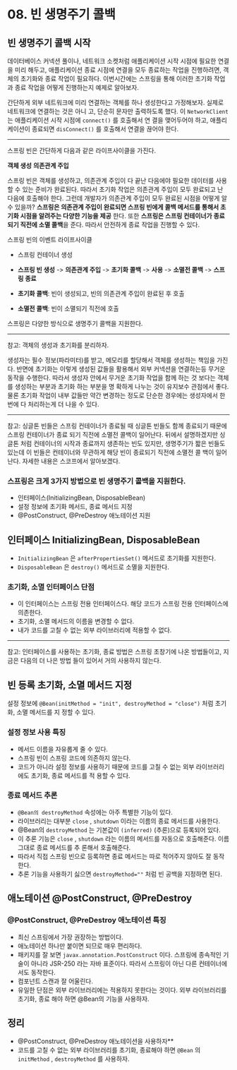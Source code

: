 # 08. 빈 생명주기 콜백

##  빈 생명주기 콜백 시작

데이터베이스 커넥션 풀이나, 네트워크 소켓처럼 애플리케이션 시작 시점에 필요한 연결을 미리 해두고,
애플리케이션 종료 시점에 연결을 모두 종료하는 작업을 진행하려면, 객체의 초기화와 종료 작업이 필요하다.
이번시간에는 스프링을 통해 이러한 초기화 작업과 종료 작업을 어떻게 진행하는지 예제로 알아보자.


간단하게 외부 네트워크에 미리 연결하는 객체를 하나 생성한다고 가정해보자. 
실제로 네트워크에 연결하는 것은 아니 고, 단순히 문자만 출력하도록 했다. 
이 `NetworkClient` 는 애플리케이션 시작 시점에 `connect()` 를 호출해서 연 결을 맺어두어야 하고, 
애플리케이션이 종료되면 `disConnect()` 를 호출해서 연결을 끊어야 한다.

---

스프링 빈은 간단하게 다음과 같은 라이프사이클을 가진다. 

**객체 생성** **의존관계 주입**

스프링 빈은 객체를 생성하고, 의존관계 주입이 다 끝난 다음에야 필요한 데이터를 사용할 수 있는 준비가 완료된다. 
따라서 초기화 작업은 의존관계 주입이 모두 완료되고 난 다음에 호출해야 한다. 
그런데 개발자가 의존관계 주입이 모두 완료된 시점을 어떻게 알 수 있을까?
**스프링은 의존관계 주입이 완료되면 스프링 빈에게 콜백 메서드를 통해서 초기화 
시점을 알려주는 다양한 기능을 제공** 한다. 또한 **스프링은 스프링 컨테이너가 종료되기 
직전에 소멸 콜백**을 준다. 따라서 안전하게 종료 작업을 진행할 수 있다.


스프링 빈의 이벤트 라이프사이클


- 스프링 컨테이너 생성 
- **스프링 빈 생성** -> **의존관계 주입** ->  **초기화 콜백** ->  **사용** -> **소멸전 콜백** -> **스프링 종료**

- **초기화 콜백**: 빈이 생성되고, 빈의 의존관계 주입이 완료된 후 호출 
- **소멸전 콜백**: 빈이 소멸되기 직전에 호출


스프링은 다양한 방식으로 생명주기 콜백을 지원한다.

---
참고: 객체의 생성과 초기화를 분리하자.


생성자는 필수 정보(파라미터)를 받고, 메모리를 할당해서 객체를 생성하는 책임을 가진다. 
반면에 초기화는 이렇게 생성된 값들을 활용해서 외부 커넥션을 연결하는등 무거운 동작을 수행한다.
따라서 생성자 안에서 무거운 초기화 작업을 함께 하는 것 보다는 
객체를 생성하는 부분과 초기화 하는 부분을 명 확하게 나누는 것이 유지보수 관점에서 좋다. 
물론 초기화 작업이 내부 값들만 약간 변경하는 정도로 단순한 경우에는 
생성자에서 한번에 다 처리하는게 더 나을 수 있다.

---

참고: 싱글톤 빈들은 스프링 컨테이너가 종료될 때 싱글톤 빈들도 함께 종료되기 
때문에 스프링 컨테이너가 종료 되기 직전에 소멸전 콜백이 일어난다. 
뒤에서 설명하겠지만 싱글톤 처럼 컨테이너의 시작과 종료까지 생존하는 빈도 있지만, 
생명주기가 짧은 빈들도 있는데 이 빈들은 컨테이너와 
무관하게 해당 빈이 종료되기 직전에 소멸전 콜 백이 일어난다. 자세한 내용은 스코프에서 알아보겠다.

### **스프링은 크게 3가지 방법으로 빈 생명주기 콜백을 지원한다.**

- 인터페이스(InitializingBean, DisposableBean)
- 설정 정보에 초기화 메서드, 종료 메서드 지정 
- @PostConstruct, @PreDestroy 애노테이션 지원

## 인터페이스 InitializingBean, DisposableBean


- `InitializingBean` 은 `afterPropertiesSet()` 메서드로 초기화를 지원한다. 
- `DisposableBean` 은 `destroy()` 메서드로 소멸을 지원한다.

### **초기화, 소멸 인터페이스 단점**


- 이 인터페이스는 스프링 전용 인터페이스다. 해당 코드가 스프링 전용 인터페이스에 의존한다.
- 초기화, 소멸 메서드의 이름을 변경할 수 없다. 
- 내가 코드를 고칠 수 없는 외부 라이브러리에 적용할 수 없다.

--- 
참고: 인터페이스를 사용하는 초기화, 종료 방법은 스프링 초창기에 나온 방법들이고,
지금은 다음의 더 나은 방법 들이 있어서 거의 사용하지 않는다.

## 빈 등록 초기화, 소멸 메서드 지정

설정 정보에 `@Bean(initMethod = "init", destroyMethod = "close")` 처럼 초기화, 소멸 메서드를 지
정할 수 있다.


### 설정 정보 사용 특징


- 메서드 이름을 자유롭게 줄 수 있다.
- 스프링 빈이 스프링 코드에 의존하지 않는다.
- 코드가 아니라 설정 정보를 사용하기 때문에 코드를 고칠 수 없는 외부 라이브러리에도 초기화, 종료 메서드를 적 용할 수 있다.

### **종료 메서드 추론**

- `@Bean의 destroyMethod` 속성에는 아주 특별한 기능이 있다.
- 라이브러리는 대부분 `close` , `shutdown` 이라는 이름의 종료 메서드를 사용한다. 
- @Bean의 `destroyMethod` 는 기본값이 `(inferred)` (추론)으로 등록되어 있다. 
- 이 추론 기능은 `close` , `shutdown` 라는 이름의 메서드를 자동으로 호출해준다. 이름 그대로 종료 메서드를 추 론해서 호출해준다. 
- 따라서 직접 스프링 빈으로 등록하면 종료 메서드는 따로 적어주지 않아도 잘 동작한다. 
- 추론 기능을 사용하기 싫으면 `destroyMethod=""` 처럼 빈 공백을 지정하면 된다.


## 애노테이션 @PostConstruct, @PreDestroy


### @PostConstruct, @PreDestroy 애노테이션 특징

- 최신 스프링에서 가장 권장하는 방법이다.
- 애노테이션 하나만 붙이면 되므로 매우 편리하다.
- 패키지를 잘 보면 `javax.annotation.PostConstruct` 이다. 
스프링에 종속적인 기술이 아니라 JSR-250 라는 자바 표준이다. 따라서 스프링이 아닌 다른 컨테이너에서도 동작한다. 
- 컴포넌트 스캔과 잘 어울린다. 
- 유일한 단점은 외부 라이브러리에는 적용하지 못한다는 것이다. 외부 라이브러리를 초기화, 종료 해야 하면 @Bean의 기능을 사용하자.

## **정리**

- @PostConstruct, @PreDestroy 애노테이션을 사용하자**
- 코드를 고칠 수 없는 외부 라이브러리를 초기화, 종료해야 하면 
`@Bean` 의 `initMethod` , `destroyMethod` 를 사용하자.







